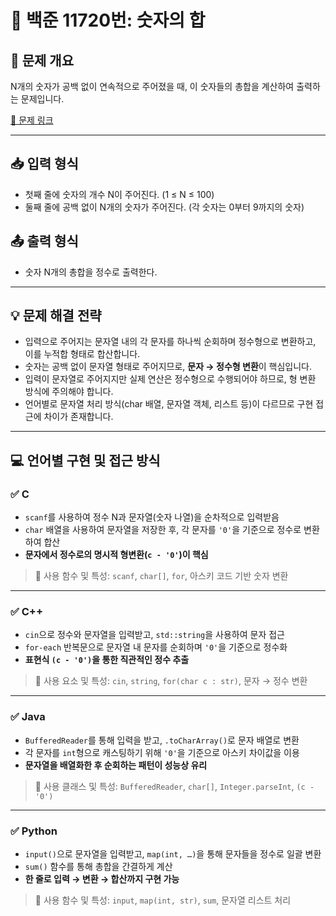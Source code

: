 # 📘 백준 11720번: 숫자의 합

## 📝 문제 개요
N개의 숫자가 공백 없이 연속적으로 주어졌을 때, 이 숫자들의 총합을 계산하여 출력하는 문제입니다.

[🔗 문제 링크](https://www.acmicpc.net/problem/11720)

---

## 📥 입력 형식
- 첫째 줄에 숫자의 개수 N이 주어진다. (1 ≤ N ≤ 100)
- 둘째 줄에 공백 없이 N개의 숫자가 주어진다. (각 숫자는 0부터 9까지의 숫자)

## 📤 출력 형식
- 숫자 N개의 총합을 정수로 출력한다.

---

## 💡 문제 해결 전략
- 입력으로 주어지는 문자열 내의 각 문자를 하나씩 순회하며 정수형으로 변환하고, 이를 누적합 형태로 합산합니다.
- 숫자는 공백 없이 문자열 형태로 주어지므로, **문자 → 정수형 변환**이 핵심입니다.
- 입력이 문자열로 주어지지만 실제 연산은 정수형으로 수행되어야 하므로, 형 변환 방식에 주의해야 합니다.
- 언어별로 문자열 처리 방식(char 배열, 문자열 객체, 리스트 등)이 다르므로 구현 접근에 차이가 존재합니다.

---

## 💻 언어별 구현 및 접근 방식

### ✅ C
- `scanf`를 사용하여 정수 N과 문자열(숫자 나열)을 순차적으로 입력받음
- `char` 배열을 사용하여 문자열을 저장한 후, 각 문자를 `'0'`을 기준으로 정수로 변환하여 합산
- **문자에서 정수로의 명시적 형변환(`c - '0'`)이 핵심**

> 📌 사용 함수 및 특성: `scanf`, `char[]`, `for`, 아스키 코드 기반 숫자 변환

---

### ✅ C++
- `cin`으로 정수와 문자열을 입력받고, `std::string`을 사용하여 문자 접근
- `for-each` 반복문으로 문자열 내 문자를 순회하며 `'0'`을 기준으로 정수화
- **표현식 `(c - '0')`을 통한 직관적인 정수 추출**

> 📌 사용 요소 및 특성: `cin`, `string`, `for(char c : str)`, 문자 → 정수 변환

---

### ✅ Java
- `BufferedReader`를 통해 입력을 받고, `.toCharArray()`로 문자 배열로 변환
- 각 문자를 `int`형으로 캐스팅하기 위해 `'0'`을 기준으로 아스키 차이값을 이용
- **문자열을 배열화한 후 순회하는 패턴이 성능상 유리**

> 📌 사용 클래스 및 특성: `BufferedReader`, `char[]`, `Integer.parseInt`, `(c - '0')`

---

### ✅ Python
- `input()`으로 문자열을 입력받고, `map(int, …)`을 통해 문자들을 정수로 일괄 변환
- `sum()` 함수를 통해 총합을 간결하게 계산
- **한 줄로 입력 → 변환 → 합산까지 구현 가능**

> 📌 사용 함수 및 특성: `input`, `map(int, str)`, `sum`, 문자열 리스트 처리